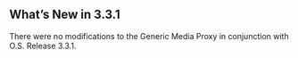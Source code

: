 ## What’s New in 3.3.1

There were no modifications to the Generic Media Proxy in conjunction with O.S. Release 3.3.1.